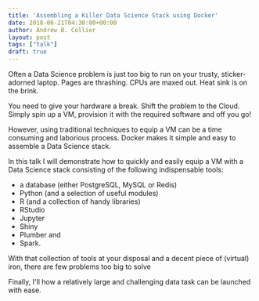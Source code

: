 ```yaml
---
title: 'Assembling a Killer Data Science Stack using Docker'
date: 2018-06-21T04:30:00+00:00
author: Andrew B. Collier
layout: post
tags: ["talk"]
draft: true
---
```


Often a Data Science problem is just too big to run on your trusty, sticker-adorned laptop. Pages are thrashing. CPUs are maxed out. Heat sink is on the brink.

You need to give your hardware a break. Shift the problem to the Cloud.
Simply spin up a VM, provision it with the required software and off you go!

However, using traditional techniques to equip a VM can be a time consuming and laborious process. Docker makes it simple and easy to assemble a Data Science stack.

In this talk I will demonstrate how to quickly and easily equip a VM with a Data Science stack consisting of the following indispensable tools:

- a database (either PostgreSQL, MySQL or Redis)
- Python (and a selection of useful modules)
- R (and a collection of handy libraries)
- RStudio
- Jupyter
- Shiny
- Plumber and
- Spark.

With that collection of tools at your disposal and a decent piece of (virtual) iron, there are few problems too big to solve

Finally, I'll  how a relatively large and challenging data task can be launched with ease.
